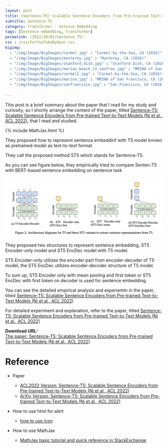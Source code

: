```yaml
---
layout: post
title: (Sentence-T5) Scalable Sentence Encoders from Pre-trained Text-to-Text Models
subtitle: Sentence-T5
category: Transformer - Setence Embedding
tags: [Sentence embedding, transformer]
permalink: /2022/10/01/Sentence_T5/
css : /css/ForYouTubeByHyun.css
bigimg: 
  - "/img/Image/BigImages/carmel.jpg" : "Carmel-by-the-Sea, CA (2016)"
  - "/img/Image/BigImages/monterey.jpg" : "Monterey, CA (2016)"
  - "/img/Image/BigImages/stanford_dish.jpg" : "Stanford Dish, CA (2016)"
  - "/img/Image/BigImages/marian_beach_in_sanfran.jpg" : "MRINA of San Francisco, CA (2016)"
  - "/img/Image/BigImages/carmel2.jpg" : "Carmel-by-the-Sea, CA (2016)"
  - "/img/Image/BigImages/marina.jpg" : "MRINA of San Francisco, CA (2016)"
  - "/img/Image/BigImages/sanfrancisco.jpg" : "San Francisco, CA (2016)"
  
---
```


This post is a brief summary about the paper that I read for my study and curiosity, so I shortly arrange the content of the paper, titled [Sentence-T5: Scalable Sentence Encoders from Pre-trained Text-to-Text Models (Ni et al., ACL 2022)](https://aclanthology.org/2022.findings-acl.146/), that I read and studied. 

{% include MathJax.html %}

They proposed how to represent sentence embeddinf with T5 model known as pretrained model as text-to-text format. 

They call the proposed method ST5 which stands for Sentence-T5.

As you can see figure below, they empirically tried to compare Senten-T5 with BERT-based sentence embedding on sentence task

![Ni et al. ACL 2022](/img/Image/NaturalLanguageProcessing/Papers/Sentence_Embedding/2022-10-01-Sentence_T5/Sentence_T5.png)

They proposed two structures to represent sentence embedding, ST5 Encoder-only model and ST5 EncDec model with T5 model. 

ST5 Encoder-only utilizes the encoder part from encoder-decoder of T5 model, the ST5 EncDec utilizes encoder-decoder structure of T5 model.

To sum up, ST5 Encoder only with mean pooling and first token or ST5 EncDec with first token on decoder is used for sentence embedding.  

You can see the detailed empirical analysis and experiemtn in the paper, titled [Sentence-T5: Scalable Sentence Encoders from Pre-trained Text-to-Text Models (Ni et al., ACL 2022)](https://aclanthology.org/2022.findings-acl.146/)

For detailed experiment and explanation, refer to the paper, titled [Sentence-T5: Scalable Sentence Encoders from Pre-trained Text-to-Text Models (Ni et al., ACL 2022)](https://aclanthology.org/2022.findings-acl.146/)

<div class="alert alert-success" role="alert"><i class="fa fa-paperclip fa-lg"></i> <b>Download URL: </b><br>
  <a href="https://aclanthology.org/2022.findings-acl.146/">The paper: Sentence-T5: Scalable Sentence Encoders from Pre-trained Text-to-Text Models (Ni et al., ACL 2022)</a>
</div>

# Reference 

- Paper 
  - [ACL2022 Version: Sentence-T5: Scalable Sentence Encoders from Pre-trained Text-to-Text Models (Ni et al., ACL 2022)](https://aclanthology.org/2022.findings-acl.146/)
  - [ArXiv Version: Sentence-T5: Scalable Sentence Encoders from Pre-trained Text-to-Text Models (Ni et al., ACL 2022)](https://arxiv.org/abs/2108.08877)
  
- How to use html for alert
  - [how to use icon](http://idratherbewriting.com/documentation-theme-jekyll/mydoc_icons.html)
 
- How to use MathJax 
  - [MathJax basic tutorial and quick reference in StackExchange](https://math.meta.stackexchange.com/questions/5020/mathjax-basic-tutorial-and-quick-reference)
